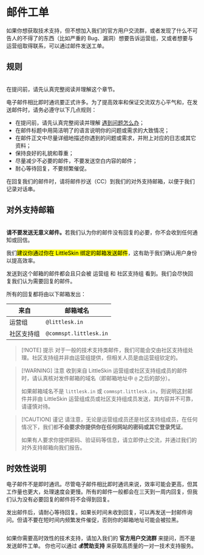 # 邮件工单

如果你想获取技术支持，但不想加入我们的官方用户交流群，或者发现了什么不可告人的不得了的东西（比如严重的 Bug、漏洞）想要告诉运营组，又或者想要与运营组取得联系，可以通过邮件发送工单。

## 规则

<br />
<NCard title="👀 遇到问题怎么办" link="./problems">
在提问前，请先认真完整阅读并理解这个章节。
</NCard>

电子邮件相比即时通讯要正式许多。为了提高效率和保证交流双方心平气和，在发送邮件时，请务必遵守以下几点规则：

- 在提问前，请先认真完整阅读并理解 [遇到问题怎么办](/problems.md)；
- 在邮件标题中用简洁明了的语言说明你的问题或需求的大致情况；
- 在邮件正文中尽量详细地描述你遇到的问题或需求，并附上对应的日志或其它资料；
- 保持良好的礼貌和尊重；
- 尽量减少不必要的邮件，不要发送空白内容的邮件；
- 耐心等待回复，不要频繁催促。

在回复我们的邮件时，请将邮件抄送（CC）到我们的对外支持邮箱，以便于我们记录对话串。

## 对外支持邮箱

<br/>

<NCard title="📫 support@littlesk.in" link="mailto:support@littlesk.in" >
<strong>请不要发送无意义邮件。</strong>若我们认为你的邮件没有回复的必要，你不会收到任何通知或回信。
</NCard>

我们<mark>建议你通过你在 LittleSkin 绑定的邮箱发送邮件</mark>，这有助于我们确认用户身份以提高效率。

发送到这个邮箱的邮件都会且只会被 运营组 和 社区支持组 看到。我们会尽快回复我们认为需要回复的邮件。

所有的回复都将由以下邮箱发出：

| 来自       | 邮箱域名               |
| ---------- | ---------------------- |
| 运营组     | `@littlesk.in`         |
| 社区支持组 | `@commspt.littlesk.in` |

> [!NOTE] 提示
> 对于一般的技术支持类邮件，我们可能会交由社区支持组处理。社区支持组并非由运营组提供，但相关人员是由运营组钦定的。

> [!WARNING] 注意
> 收到来自 LittleSkin 运营组或社区支持组成员的邮件时，请认真核对发件邮箱的域名（即邮箱地址中 `@` 之后的部分）。
>
> 如果邮箱域名不是 `littlesk.in` 或 `commspt.littlesk.in`，则说明这封邮件并非由 LittleSkin 运营组成员或社区支持组成员发送，其内容并不可靠，请谨慎对待。

> [!CAUTION] 谨记
> 请注意，无论是运营组成员还是社区支持组成员，在任何情况下，我们都**不会要求你提供你在任何网站的密码或其它登录凭证**。
>
> 如果有人要求你提供密码、验证码等信息，请立即停止交流，并通过我们的对外支持邮箱向我们报告。

## 时效性说明

电子邮件不是即时通讯。尽管电子邮件相比即时通讯来说，效率可能会更高，但其工作量也更大，处理速度会更慢。所有的邮件一般都会在三天到一周内回复，但我们认为没有必要回复的邮件将不会得到回复。

发出邮件后，请耐心等待回复。如果长时间未收到回复，可以再发送一封邮件询问。但请不要在短时间内频繁发件催促，否则你的邮箱地址可能会被拉黑。

<p style="margin-bottom: 2em"></p>

<NCard title="🙋 获取即时的支持" link="/user-group" >
如果你需要高时效性的技术支持，请加入我们的 <strong>官方用户交流群</strong> 来提问，而不是发送邮件工单。
</NCard>

<NCard title="🧑‍🔬 一对一技术支持" link="https://afdian.net/a/tnqzh123" >
你也可以通过 <strong>💰赞助支持</strong> 来获取高质量的一对一技术支持服务。
</NCard>
